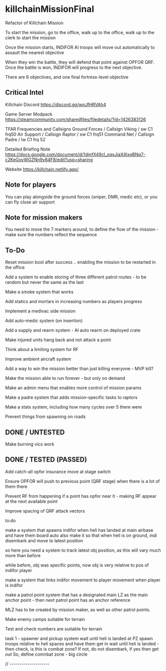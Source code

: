 # killchainMissionFinal

Refactor of Killchain Mission

To start the mission, go to the office, walk up to the office, walk up to the clerk to start the mission

Once the mission starts, INDIFOR AI troops will move out automatically to assault the nearest objective

When they win the battle, they will defend that point against OPFOR QRF. Once the battle is won, INDIFOR will progress to the next objective.

There are 6 objectives, and one final fortress-level objective

## Critical Intel

Killchain Discord
https://discord.gg/wpJfHRVAh4

Game Server Modpack
https://steamcommunity.com/sharedfiles/filedetails/?id=1426383126

TFAR Frequencies and Callsigns
Ground Forces / Callsign Viking / sw C1 frq50
Air Support / Callsign Raptor / sw C1 frq51
Command Net / Callsign Padre / lw C1 frq 52

Detailed Briefing Note
https://docs.google.com/document/d/1dmfX49cl_oqsJiaX4IxqBNq7-c2KeGovWGZNn9y64F8/edit?usp=sharing

Website
https://killchain.netlify.app/

## Note for players

You can play alongside the ground forces (sniper, DMR, medic etc), or you can fly close air support

## Note for mission makers

You need to move the 7 markers around, to define the flow of the mission - make sure the numbers reflect the sequence

## To-Do

Reset mission bool after success .. enabling the mission to be restarted in the office

Add a system to enable storing of three different patrol routes - to be random but never the same as the last

Make a smoke system that works

Add statics and mortars in increasing numbers as players progress

Implement a medivac side mission

Add auto-medic system (on insertion)

Add a supply and rearm system - AI auto rearm on deployed crate

Make injured units hang back and not attack a point

Think about a limiting system for RF

Improve ambient aircraft system

Add a way to win the mission better than just killing everyone - MVP kill?

Make the mission able to run forever - but only on demand

Make an admin menu that enables more control of mission params

Make a padre system that adds mission-specific tasks to raptors

Make a stats system, including how many cycles over 5 there were

Prevent things from spawning on roads

## DONE / UNTESTED

Make burning vics work

## DONE / TESTED (PASSED)

Add catch-all opfor insurance move at stage switch

Ensure OPFOR will push to previous point (QRF stage) when there is a lot of them there

Prevent RF from happening if a point has opfor near it - making RF appear at the next available point

Improve spacing of QRF attack vectors

to:do

make a system that spawns indifor when heli has landed at main airbase and have them board auto
also make it so that when heli is on ground, indi disembark and move to latest position

so here you need a system to track latest obj position, as this will vary much more than before

while before, obj was specific points, now obj is very relative to pos of indifor player

make a system that links indifor movement to player movement when player is indifor

make a patrol point system that has a designated main LZ as the main anchor point - then next patrol point has an anchor reference

MLZ has to be created by mission maker, as well as other patrol points.

Make enemy camps suitable for terrain

Test and check numbers are suitable for terrain

task 1 - spawner and pickup system
wait until heli is landed at PZ
spawn troops relative to heli spaces and have them get in
wait until heli is landed - then check, is this is combat zone?
If not, do not disembark, if yes then get out
So, define comnbat zone - big circle

// --------------------
